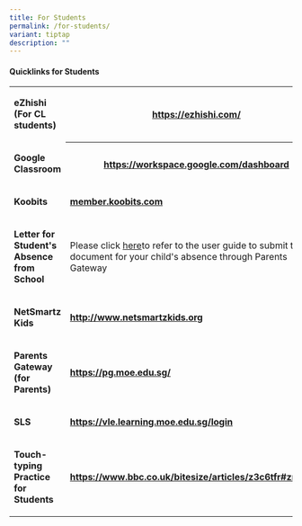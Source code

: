 ```yaml
---
title: For Students
permalink: /for-students/
variant: tiptap
description: ""
---
```

<h4><strong>Quicklinks for Students</strong></h4>
<table style="minWidth: 50px">
<colgroup>
<col>
<col>
</colgroup>
<tbody>
<tr>
<td rowspan="1" colspan="1">
<p><strong>eZhishi (For CL students)</strong>
</p>
</td>
<th rowspan="1" colspan="1">
<p><a href="https://ezhishi.com/" rel="noopener nofollow" target="_blank">https://ezhishi.com/</a>
</p>
</th>
</tr>
<tr>
<td rowspan="1" colspan="1">
<p><strong>Google Classroom</strong>
</p>
</td>
<th rowspan="1" colspan="1">
<p><a href="https://workspace.google.com/dashboard" rel="noopener nofollow" target="_blank">https://workspace.google.com/dashboard</a>
</p>
</th>
</tr>
<tr>
<td rowspan="1" colspan="1">
<p><strong>Koobits</strong>
</p>
</td>
<td rowspan="1" colspan="1">
<p><strong><a href="https://member.koobits.com/" rel="noopener nofollow" target="_blank">member.koobits.com</a></strong>
</p>
</td>
</tr>
<tr>
<td rowspan="1" colspan="1">
<p><strong>Letter for Student's Absence from School</strong>
</p>
</td>
<td rowspan="1" colspan="1">
<p>Please click <a href="https://go.gov.sg/hgp-pgxscm-userguide" rel="noopener nofollow" target="_blank">here</a>to
refer to the user guide to submit the document for your child's absence
through Parents Gateway</p>
</td>
</tr>
<tr>
<td rowspan="1" colspan="1">
<p><strong>NetSmartz Kids</strong>
</p>
</td>
<td rowspan="1" colspan="1">
<p><strong><a href="http://www.netsmartzkids.org" rel="noopener nofollow" target="_blank">http://www.netsmartzkids.org</a></strong>
</p>
</td>
</tr>
<tr>
<td rowspan="1" colspan="1">
<p><strong>Parents Gateway (for Parents)</strong>
</p>
</td>
<td rowspan="1" colspan="1">
<p><strong><a href="https://pg.moe.edu.sg/" rel="noopener nofollow" target="_blank">https://pg.moe.edu.sg/</a></strong>
</p>
</td>
</tr>
<tr>
<td rowspan="1" colspan="1">
<p><strong>SLS</strong>
</p>
</td>
<td rowspan="1" colspan="1">
<p><strong><a href="https://vle.learning.moe.edu.sg/login" rel="noopener nofollow" target="_blank">https://vle.learning.moe.edu.sg/login</a></strong>
</p>
</td>
</tr>
<tr>
<td rowspan="1" colspan="1">
<p><strong>Touch-typing Practice for Students</strong>
</p>
</td>
<td rowspan="1" colspan="1">
<p><strong><a href="https://www.bbc.co.uk/bitesize/articles/z3c6tfr#zn9s3qt" rel="noopener nofollow" target="_blank">https://www.bbc.co.uk/bitesize/articles/z3c6tfr#zn9s3qt</a></strong>
</p>
</td>
</tr>
</tbody>
</table>
<p></p>